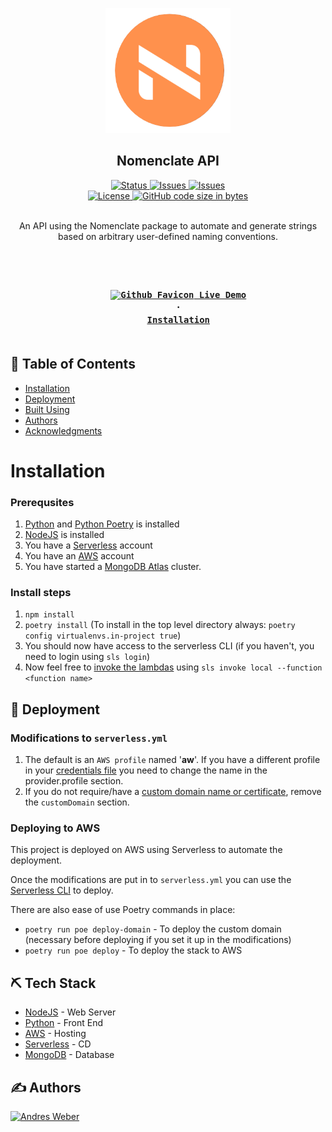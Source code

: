 <p align="center">
    <img width=200px height=200px src="/docs/logo.png" alt="nomenclate logo">
</p>

<h2 align="center">Nomenclate API</h2>

<div align="center">
    <a href="https://github.com/AndresMWeber/nomenclate-api-python">
        <img alt="Status" src="https://img.shields.io/badge/status-active-success.svg" />
    </a>
    <a href="https://github.com/AndresMWeber/nomenclate-api-python/issues">
        <img alt="Issues" src="https://img.shields.io/github/issues/andresmweber/nomenclate-api-python.svg" />
    </a>
    <a href="https://github.com/AndresMWeber/nomenclate-api-python/actions/workflows/python-app.yml">
        <img alt="Issues" src="https://github.com/AndresMWeber/nomenclate-api-python/actions/workflows/python-app.yml/badge.svg" />
    </a>
    <br />
    <a href="https://github.com/AndresMWeber/nomenclate-api-python/blob/master/LICENSE">
        <img alt="License" src="https://img.shields.io/badge/License-BSD%203--Clause-blue.svg" />
    </a>
    <a href=".">
        <img alt="GitHub code size in bytes" src="https://img.shields.io/github/languages/code-size/andresmweber/nomenclate-api-python" />
    </a>
</div>

<br />

<p align="center">
An API using the Nomenclate package to automate and generate strings based on arbitrary user-defined naming conventions.
</p>

<br />

<h3 align="center">
    <code>
    <a href="https://nom-api.andresmweber.com/"><img width=14px alt="Github Favicon" src="https://aws.amazon.com/favicon.ico" /> Live Demo</a>
    ·
    <a href="#installation">Installation</a>
    </code>
</h3>

## 📝 Table of Contents

- [Installation](#installation)
- [Deployment](#deployment)
- [Built Using](#tech)
- [Authors](#authors)
- [Acknowledgments](#acknowledgement)

# Installation

### Prerequsites

1. [Python](https://www.python.org/) and [Python Poetry](https://python-poetry.org/) is installed
2. [NodeJS](https://www.nodejs.org/) is installed
3. You have a [Serverless](https://www.serverless.com/) account
4. You have an [AWS](https://aws.amazon.com/) account
5. You have started a [MongoDB Atlas](https://www.mongodb.com/) cluster.

### Install steps
1. `npm install`  
2. `poetry install` (To install in the top level directory always: `poetry config virtualenvs.in-project true`)
3. You should now have access to the serverless CLI (if you haven't, you need to login using `sls login`)
4. Now feel free to [invoke the lambdas](https://www.serverless.com/framework/docs/providers/aws/cli-reference/invoke-local/) using `sls invoke local --function <function name>`

## 🚀 Deployment <a name = "deployment"></a>

### Modifications to `serverless.yml`
1. The default is an `AWS profile` named '**aw**'.  If you have a different profile in your [credentials file](https://docs.aws.amazon.com/cli/latest/userguide/cli-configure-files.html) you need to change the name in the provider.profile section.
2. If you do not require/have a [custom domain name or certificate](https://www.serverless.com/blog/serverless-api-gateway-domain), remove the `customDomain` section.

### Deploying to AWS

This project is deployed on AWS using Serverless to automate the deployment.

Once the modifications are put in to `serverless.yml` you can use the [Serverless CLI](https://www.serverless.com/framework/docs/providers/aws/cli-reference/) to deploy.

There are also ease of use Poetry commands in place:
- `poetry run poe deploy-domain` - To deploy the custom domain (necessary before deploying if you set it up in the modifications)
- `poetry run poe deploy` - To deploy the stack to AWS


## ⛏️ Tech Stack <a name = "tech"></a>

- [NodeJS](https://www.nodejs.org/) - Web Server
- [Python](https://www.python.org/) - Front End
- [AWS](https://aws.amazon.com/) - Hosting
- [Serverless](https://www.serverless.com/) - CD
- [MongoDB](https://www.mongodb.com/) - Database

## ✍️ Authors <a name = "authors"></a>

<a href="https://github.com/andresmweber/">
    <img title="Andres Weber" src="https://github.com/andresmweber.png" height="50px">
</a>
